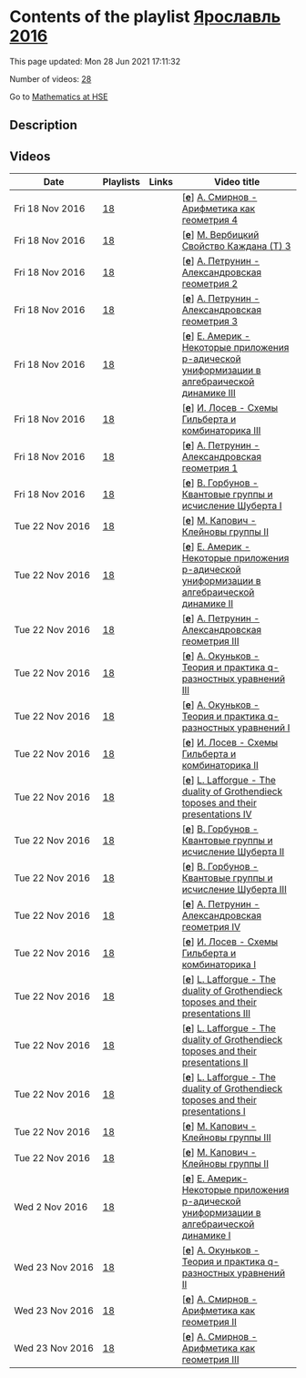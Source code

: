 # Contents of the playlist [Ярославль 2016](https://www.youtube.com/playlist?list=PLq3E5oubNNoCVVqXyVh1Cq5pQUVjTDfwf)

This page updated: Mon 28 Jun 2021 17:11:32

Number of videos: [28](#videos)

Go to [Mathematics at HSE](../README.md)

## Description



## Videos

|Date|Playlists|Links|Video title|
|---|---|---|---|
| Fri&nbsp;18&nbsp;Nov&nbsp;2016 | [18](../playlists/18 "Ярославль 2016") |  | [[**e**](https://studio.youtube.com/video/VyUCrmDK_Po/edit "Edit")] [А. Смирнов - Арифметика как геометрия 4](https://www.youtube.com/watch?v=VyUCrmDK_Po&list=PLq3E5oubNNoCVVqXyVh1Cq5pQUVjTDfwf) |
| Fri&nbsp;18&nbsp;Nov&nbsp;2016 | [18](../playlists/18 "Ярославль 2016") |  | [[**e**](https://studio.youtube.com/video/GcBzVvcXbU8/edit "Edit")] [М. Вербицкий  Свойство Каждана (Т) 3](https://www.youtube.com/watch?v=GcBzVvcXbU8&list=PLq3E5oubNNoCVVqXyVh1Cq5pQUVjTDfwf) |
| Fri&nbsp;18&nbsp;Nov&nbsp;2016 | [18](../playlists/18 "Ярославль 2016") |  | [[**e**](https://studio.youtube.com/video/VLcgUPJV1HY/edit "Edit")] [А. Петрунин - Александровская геометрия 2](https://www.youtube.com/watch?v=VLcgUPJV1HY&list=PLq3E5oubNNoCVVqXyVh1Cq5pQUVjTDfwf) |
| Fri&nbsp;18&nbsp;Nov&nbsp;2016 | [18](../playlists/18 "Ярославль 2016") |  | [[**e**](https://studio.youtube.com/video/bnsobv077Z0/edit "Edit")] [А. Петрунин - Александровская геометрия 3](https://www.youtube.com/watch?v=bnsobv077Z0&list=PLq3E5oubNNoCVVqXyVh1Cq5pQUVjTDfwf) |
| Fri&nbsp;18&nbsp;Nov&nbsp;2016 | [18](../playlists/18 "Ярославль 2016") |  | [[**e**](https://studio.youtube.com/video/-lSa0IIhMbU/edit "Edit")] [Е. Америк - Некоторые приложения p-адической униформизации в алгебраической динамике III](https://www.youtube.com/watch?v=-lSa0IIhMbU&list=PLq3E5oubNNoCVVqXyVh1Cq5pQUVjTDfwf) |
| Fri&nbsp;18&nbsp;Nov&nbsp;2016 | [18](../playlists/18 "Ярославль 2016") |  | [[**e**](https://studio.youtube.com/video/Ib4HPvsh1CE/edit "Edit")] [И. Лосев - Схемы Гильберта и комбинаторика III](https://www.youtube.com/watch?v=Ib4HPvsh1CE&list=PLq3E5oubNNoCVVqXyVh1Cq5pQUVjTDfwf) |
| Fri&nbsp;18&nbsp;Nov&nbsp;2016 | [18](../playlists/18 "Ярославль 2016") |  | [[**e**](https://studio.youtube.com/video/UIZeXr-b3PI/edit "Edit")] [А. Петрунин - Александровская геометрия 1](https://www.youtube.com/watch?v=UIZeXr-b3PI&list=PLq3E5oubNNoCVVqXyVh1Cq5pQUVjTDfwf) |
| Fri&nbsp;18&nbsp;Nov&nbsp;2016 | [18](../playlists/18 "Ярославль 2016") |  | [[**e**](https://studio.youtube.com/video/6x4cd53rGCs/edit "Edit")] [В. Горбунов - Квантовые группы и исчисление Шуберта I](https://www.youtube.com/watch?v=6x4cd53rGCs&list=PLq3E5oubNNoCVVqXyVh1Cq5pQUVjTDfwf) |
| Tue&nbsp;22&nbsp;Nov&nbsp;2016 | [18](../playlists/18 "Ярославль 2016") |  | [[**e**](https://studio.youtube.com/video/vWYjRWktUqU/edit "Edit")] [М. Капович - Клейновы группы II](https://www.youtube.com/watch?v=vWYjRWktUqU&list=PLq3E5oubNNoCVVqXyVh1Cq5pQUVjTDfwf) |
| Tue&nbsp;22&nbsp;Nov&nbsp;2016 | [18](../playlists/18 "Ярославль 2016") |  | [[**e**](https://studio.youtube.com/video/KfSpkVT3mFA/edit "Edit")] [Е. Америк - Некоторые приложения p-адической униформизации в алгебраической динамике II](https://www.youtube.com/watch?v=KfSpkVT3mFA&list=PLq3E5oubNNoCVVqXyVh1Cq5pQUVjTDfwf) |
| Tue&nbsp;22&nbsp;Nov&nbsp;2016 | [18](../playlists/18 "Ярославль 2016") |  | [[**e**](https://studio.youtube.com/video/t640YA5lnfs/edit "Edit")] [А. Петрунин - Александровская геометрия III](https://www.youtube.com/watch?v=t640YA5lnfs&list=PLq3E5oubNNoCVVqXyVh1Cq5pQUVjTDfwf) |
| Tue&nbsp;22&nbsp;Nov&nbsp;2016 | [18](../playlists/18 "Ярославль 2016") |  | [[**e**](https://studio.youtube.com/video/hLoFsJ0uguQ/edit "Edit")] [А. Окуньков - Теория и практика q-разностных уравнений III](https://www.youtube.com/watch?v=hLoFsJ0uguQ&list=PLq3E5oubNNoCVVqXyVh1Cq5pQUVjTDfwf) |
| Tue&nbsp;22&nbsp;Nov&nbsp;2016 | [18](../playlists/18 "Ярославль 2016") |  | [[**e**](https://studio.youtube.com/video/fAICvrZVbf0/edit "Edit")] [А. Окуньков - Теория и практика q-разностных уравнений I](https://www.youtube.com/watch?v=fAICvrZVbf0&list=PLq3E5oubNNoCVVqXyVh1Cq5pQUVjTDfwf) |
| Tue&nbsp;22&nbsp;Nov&nbsp;2016 | [18](../playlists/18 "Ярославль 2016") |  | [[**e**](https://studio.youtube.com/video/03j2rg_FCu8/edit "Edit")] [И. Лосев - Схемы Гильберта и комбинаторика II](https://www.youtube.com/watch?v=03j2rg_FCu8&list=PLq3E5oubNNoCVVqXyVh1Cq5pQUVjTDfwf) |
| Tue&nbsp;22&nbsp;Nov&nbsp;2016 | [18](../playlists/18 "Ярославль 2016") |  | [[**e**](https://studio.youtube.com/video/OwGYGCp-tjk/edit "Edit")] [L. Lafforgue - The duality of Grothendieck toposes and their presentations IV](https://www.youtube.com/watch?v=OwGYGCp-tjk&list=PLq3E5oubNNoCVVqXyVh1Cq5pQUVjTDfwf) |
| Tue&nbsp;22&nbsp;Nov&nbsp;2016 | [18](../playlists/18 "Ярославль 2016") |  | [[**e**](https://studio.youtube.com/video/iyISI1vJUBM/edit "Edit")] [В. Горбунов - Квантовые группы и исчисление Шуберта II](https://www.youtube.com/watch?v=iyISI1vJUBM&list=PLq3E5oubNNoCVVqXyVh1Cq5pQUVjTDfwf) |
| Tue&nbsp;22&nbsp;Nov&nbsp;2016 | [18](../playlists/18 "Ярославль 2016") |  | [[**e**](https://studio.youtube.com/video/MbK_Paz34qU/edit "Edit")] [В. Горбунов - Квантовые группы и исчисление Шуберта III](https://www.youtube.com/watch?v=MbK_Paz34qU&list=PLq3E5oubNNoCVVqXyVh1Cq5pQUVjTDfwf) |
| Tue&nbsp;22&nbsp;Nov&nbsp;2016 | [18](../playlists/18 "Ярославль 2016") |  | [[**e**](https://studio.youtube.com/video/s6vwvvBMRdc/edit "Edit")] [А. Петрунин - Александровская геометрия IV](https://www.youtube.com/watch?v=s6vwvvBMRdc&list=PLq3E5oubNNoCVVqXyVh1Cq5pQUVjTDfwf) |
| Tue&nbsp;22&nbsp;Nov&nbsp;2016 | [18](../playlists/18 "Ярославль 2016") |  | [[**e**](https://studio.youtube.com/video/X0ZRdMsF_zo/edit "Edit")] [И. Лосев - Схемы Гильберта и комбинаторика I](https://www.youtube.com/watch?v=X0ZRdMsF_zo&list=PLq3E5oubNNoCVVqXyVh1Cq5pQUVjTDfwf) |
| Tue&nbsp;22&nbsp;Nov&nbsp;2016 | [18](../playlists/18 "Ярославль 2016") |  | [[**e**](https://studio.youtube.com/video/l-ZyCkDR3b4/edit "Edit")] [L. Lafforgue - The duality of Grothendieck toposes and their presentations III](https://www.youtube.com/watch?v=l-ZyCkDR3b4&list=PLq3E5oubNNoCVVqXyVh1Cq5pQUVjTDfwf) |
| Tue&nbsp;22&nbsp;Nov&nbsp;2016 | [18](../playlists/18 "Ярославль 2016") |  | [[**e**](https://studio.youtube.com/video/-8lioFNWfvk/edit "Edit")] [L. Lafforgue - The duality of Grothendieck toposes and their presentations II](https://www.youtube.com/watch?v=-8lioFNWfvk&list=PLq3E5oubNNoCVVqXyVh1Cq5pQUVjTDfwf) |
| Tue&nbsp;22&nbsp;Nov&nbsp;2016 | [18](../playlists/18 "Ярославль 2016") |  | [[**e**](https://studio.youtube.com/video/9lnx2VH1NT4/edit "Edit")] [L. Lafforgue - The duality of Grothendieck toposes and their presentations I](https://www.youtube.com/watch?v=9lnx2VH1NT4&list=PLq3E5oubNNoCVVqXyVh1Cq5pQUVjTDfwf) |
| Tue&nbsp;22&nbsp;Nov&nbsp;2016 | [18](../playlists/18 "Ярославль 2016") |  | [[**e**](https://studio.youtube.com/video/bxo0xsCVWN8/edit "Edit")] [М. Капович - Клейновы группы III](https://www.youtube.com/watch?v=bxo0xsCVWN8&list=PLq3E5oubNNoCVVqXyVh1Cq5pQUVjTDfwf) |
| Tue&nbsp;22&nbsp;Nov&nbsp;2016 | [18](../playlists/18 "Ярославль 2016") |  | [[**e**](https://studio.youtube.com/video/cb3GCd54oXg/edit "Edit")] [М. Капович - Клейновы группы II](https://www.youtube.com/watch?v=cb3GCd54oXg&list=PLq3E5oubNNoCVVqXyVh1Cq5pQUVjTDfwf) |
| Wed&nbsp;2&nbsp;Nov&nbsp;2016 | [18](../playlists/18 "Ярославль 2016") |  | [[**e**](https://studio.youtube.com/video/NRrSuRBIBSc/edit "Edit")] [Е. Америк-Некоторые приложения p-адической униформизации в алгебраической динамике I](https://www.youtube.com/watch?v=NRrSuRBIBSc&list=PLq3E5oubNNoCVVqXyVh1Cq5pQUVjTDfwf) |
| Wed&nbsp;23&nbsp;Nov&nbsp;2016 | [18](../playlists/18 "Ярославль 2016") |  | [[**e**](https://studio.youtube.com/video/QuADlUpBSw0/edit "Edit")] [А. Окуньков - Теория и практика q-разностных уравнений II](https://www.youtube.com/watch?v=QuADlUpBSw0&list=PLq3E5oubNNoCVVqXyVh1Cq5pQUVjTDfwf) |
| Wed&nbsp;23&nbsp;Nov&nbsp;2016 | [18](../playlists/18 "Ярославль 2016") |  | [[**e**](https://studio.youtube.com/video/nQ0tUWs3uF8/edit "Edit")] [А. Смирнов - Арифметика как геометрия II](https://www.youtube.com/watch?v=nQ0tUWs3uF8&list=PLq3E5oubNNoCVVqXyVh1Cq5pQUVjTDfwf) |
| Wed&nbsp;23&nbsp;Nov&nbsp;2016 | [18](../playlists/18 "Ярославль 2016") |  | [[**e**](https://studio.youtube.com/video/Qbvw2Qn5FVc/edit "Edit")] [А. Смирнов - Арифметика как геометрия III](https://www.youtube.com/watch?v=Qbvw2Qn5FVc&list=PLq3E5oubNNoCVVqXyVh1Cq5pQUVjTDfwf) |
